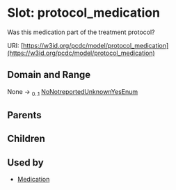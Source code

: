 
# Slot: protocol_medication


Was this medication part of the treatment protocol?

URI: [https://w3id.org/pcdc/model/protocol_medication](https://w3id.org/pcdc/model/protocol_medication)


## Domain and Range

None &#8594;  <sub>0..1</sub> [NoNotreportedUnknownYesEnum](NoNotreportedUnknownYesEnum.md)

## Parents


## Children


## Used by

 * [Medication](Medication.md)
